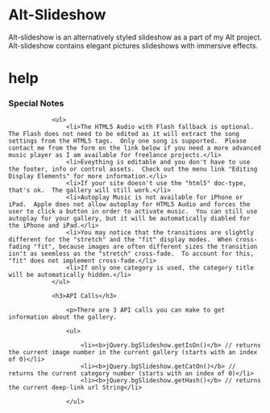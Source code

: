 # Alt-Slideshow
Alt-slideshow is an alternatively styled slideshow as a part of my Alt project.
Alt-slideshow contains elegant pictures slideshows with immersive effects.

# help

<h3>Special Notes</h3>
                
                <ul>
                    <li>The HTML5 Audio with Flash fallback is optional.  The Flash does not need to be edited as it will extract the song settings from the HTML5 tags.  Only one song is supported.  Please contact me from the form on the link below if you need a more advanced music player as I am available for freelance projects.</li>
                    <li>Eveything is editable and you don't have to use the footer, info or control assets.  Check out the menu link "Editing Display Elements" for more information.</li>
                    <li>If your site doesn't use the "html5" doc-type, that's ok.  The gallery will still work.</li>
                    <li>Autoplay Music is not available for iPhone or iPad.  Apple does not allow autoplay for HTML5 Audio and forces the user to click a button in order to activate music.  You can still use autoplay for your gallery, but it will be automatically diabled for the iPhone and iPad.</li>
                    <li>You may notice that the transitions are slightly different for the "stretch" and the "fit" display modes.  When cross-fading "fit", because images are often different sizes the transition isn't as seemless as the "stretch" cross-fade.  To account for this, "fit" does not implement cross-fade.</li>
                    <li>If only one category is used, the category title will be automatically hidden.</li>
                </ul>
                
                <h3>API Calls</h3>
                
                	<p>There are 3 API calls you can make to get information about the gallery.
                
                	<ul>
                    
                    	<li><b>jQuery.bgSlideshow.getIsOn()</b> // returns the current image number in the current gallery (starts with an index of 0)</li>
						<li><b>jQuery.bgSlideshow.getCatOn()</b> // returns the current category number (starts with an index of 0)</li>
						<li><b>jQuery.bgSlideshow.getHash()</b> // returns the current deep-link url String</li>
                        
                    </ul>
                

